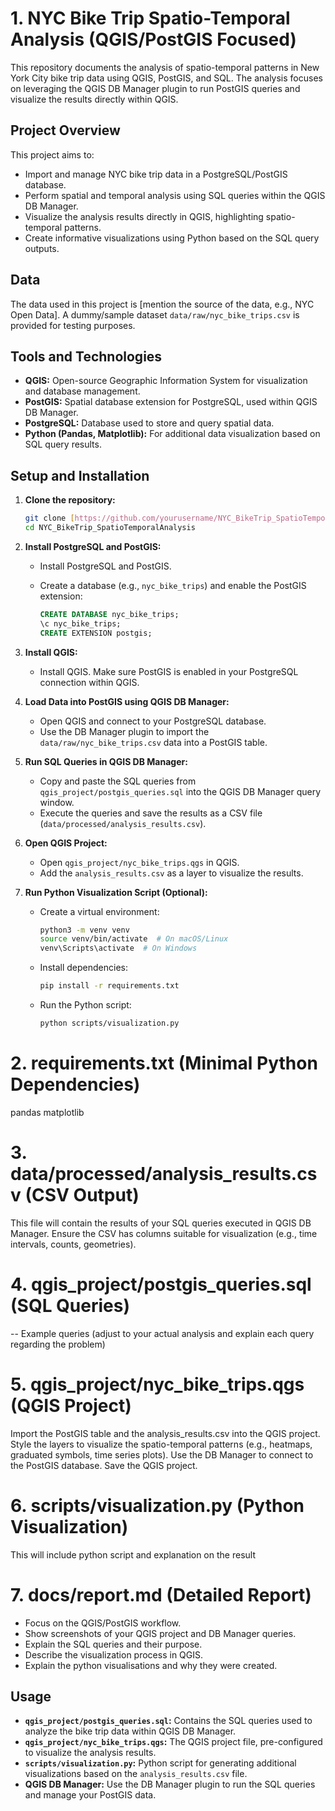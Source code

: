 # 1. NYC Bike Trip Spatio-Temporal Analysis (QGIS/PostGIS Focused)

This repository documents the analysis of spatio-temporal patterns in New York City bike trip data using QGIS, PostGIS, and SQL. The analysis focuses on leveraging the QGIS DB Manager plugin to run PostGIS queries and visualize the results directly within QGIS.

## Project Overview

This project aims to:

* Import and manage NYC bike trip data in a PostgreSQL/PostGIS database.
* Perform spatial and temporal analysis using SQL queries within the QGIS DB Manager.
* Visualize the analysis results directly in QGIS, highlighting spatio-temporal patterns.
* Create informative visualizations using Python based on the SQL query outputs.

## Data

The data used in this project is [mention the source of the data, e.g., NYC Open Data]. A dummy/sample dataset `data/raw/nyc_bike_trips.csv` is provided for testing purposes.

## Tools and Technologies

* **QGIS:** Open-source Geographic Information System for visualization and database management.
* **PostGIS:** Spatial database extension for PostgreSQL, used within QGIS DB Manager.
* **PostgreSQL:** Database used to store and query spatial data.
* **Python (Pandas, Matplotlib):** For additional data visualization based on SQL query results.

## Setup and Installation

1.  **Clone the repository:**

    ```bash
    git clone [https://github.com/yourusername/NYC_BikeTrip_SpatioTemporalAnalysis.git](https://www.google.com/search?q=https://github.com/yourusername/NYC_BikeTrip_SpatioTemporalAnalysis.git)
    cd NYC_BikeTrip_SpatioTemporalAnalysis
    ```

2.  **Install PostgreSQL and PostGIS:**

    * Install PostgreSQL and PostGIS.
    * Create a database (e.g., `nyc_bike_trips`) and enable the PostGIS extension:

        ```sql
        CREATE DATABASE nyc_bike_trips;
        \c nyc_bike_trips;
        CREATE EXTENSION postgis;
        ```

3.  **Install QGIS:**

    * Install QGIS. Make sure PostGIS is enabled in your PostgreSQL connection within QGIS.

4.  **Load Data into PostGIS using QGIS DB Manager:**

    * Open QGIS and connect to your PostgreSQL database.
    * Use the DB Manager plugin to import the `data/raw/nyc_bike_trips.csv` data into a PostGIS table.

5.  **Run SQL Queries in QGIS DB Manager:**

    * Copy and paste the SQL queries from `qgis_project/postgis_queries.sql` into the QGIS DB Manager query window.
    * Execute the queries and save the results as a CSV file (`data/processed/analysis_results.csv`).

6.  **Open QGIS Project:**

    * Open `qgis_project/nyc_bike_trips.qgs` in QGIS.
    * Add the `analysis_results.csv` as a layer to visualize the results.

7.  **Run Python Visualization Script (Optional):**

    * Create a virtual environment:

        ```bash
        python3 -m venv venv
        source venv/bin/activate  # On macOS/Linux
        venv\Scripts\activate  # On Windows
        ```

    * Install dependencies:

        ```bash
        pip install -r requirements.txt
        ```

    * Run the Python script:

        ```bash
        python scripts/visualization.py
        ```

# 2. requirements.txt (Minimal Python Dependencies)
pandas
matplotlib

# 3. data/processed/analysis_results.csv (CSV Output)
This file will contain the results of your SQL queries executed in QGIS DB Manager.
Ensure the CSV has columns suitable for visualization (e.g., time intervals, counts, geometries).

# 4. qgis_project/postgis_queries.sql (SQL Queries)
-- Example queries (adjust to your actual analysis and explain each query regarding the problem)

# 5. qgis_project/nyc_bike_trips.qgs (QGIS Project)
Import the PostGIS table and the analysis_results.csv into the QGIS project.
Style the layers to visualize the spatio-temporal patterns (e.g., heatmaps, graduated symbols, time series plots).
Use the DB Manager to connect to the PostGIS database.
Save the QGIS project.

# 6. scripts/visualization.py (Python Visualization)
This will include python script and explanation on the result

# 7. docs/report.md (Detailed Report)
- Focus on the QGIS/PostGIS workflow.
- Show screenshots of your QGIS project and DB Manager queries.
- Explain the SQL queries and their purpose.
- Describe the visualization process in QGIS.
- Explain the python visualisations and why they were created.

## Usage

* **`qgis_project/postgis_queries.sql`:** Contains the SQL queries used to analyze the bike trip data within QGIS DB Manager.
* **`qgis_project/nyc_bike_trips.qgs`:** The QGIS project file, pre-configured to visualize the analysis results.
* **`scripts/visualization.py`:** Python script for generating additional visualizations based on the `analysis_results.csv` file.
* **QGIS DB Manager:** Use the DB Manager plugin to run the SQL queries and manage your PostGIS data.
